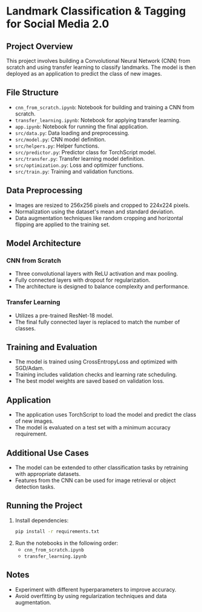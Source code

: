 # Landmark Classification & Tagging for Social Media 2.0

## Project Overview
This project involves building a Convolutional Neural Network (CNN) from scratch and using transfer learning to classify landmarks. The model is then deployed as an application to predict the class of new images.

## File Structure
- `cnn_from_scratch.ipynb`: Notebook for building and training a CNN from scratch.
- `transfer_learning.ipynb`: Notebook for applying transfer learning.
- `app.ipynb`: Notebook for running the final application.
- `src/data.py`: Data loading and preprocessing.
- `src/model.py`: CNN model definition.
- `src/helpers.py`: Helper functions.
- `src/predictor.py`: Predictor class for TorchScript model.
- `src/transfer.py`: Transfer learning model definition.
- `src/optimization.py`: Loss and optimizer functions.
- `src/train.py`: Training and validation functions.

## Data Preprocessing
- Images are resized to 256x256 pixels and cropped to 224x224 pixels.
- Normalization using the dataset's mean and standard deviation.
- Data augmentation techniques like random cropping and horizontal flipping are applied to the training set.

## Model Architecture
### CNN from Scratch
- Three convolutional layers with ReLU activation and max pooling.
- Fully connected layers with dropout for regularization.
- The architecture is designed to balance complexity and performance.

### Transfer Learning
- Utilizes a pre-trained ResNet-18 model.
- The final fully connected layer is replaced to match the number of classes.

## Training and Evaluation
- The model is trained using CrossEntropyLoss and optimized with SGD/Adam.
- Training includes validation checks and learning rate scheduling.
- The best model weights are saved based on validation loss.

## Application
- The application uses TorchScript to load the model and predict the class of new images.
- The model is evaluated on a test set with a minimum accuracy requirement.

## Additional Use Cases
- The model can be extended to other classification tasks by retraining with appropriate datasets.
- Features from the CNN can be used for image retrieval or object detection tasks.

## Running the Project
1. Install dependencies:
    ```sh
    pip install -r requirements.txt
    ```
2. Run the notebooks in the following order:
    - `cnn_from_scratch.ipynb`
    - `transfer_learning.ipynb`

## Notes
- Experiment with different hyperparameters to improve accuracy.
- Avoid overfitting by using regularization techniques and data augmentation.
